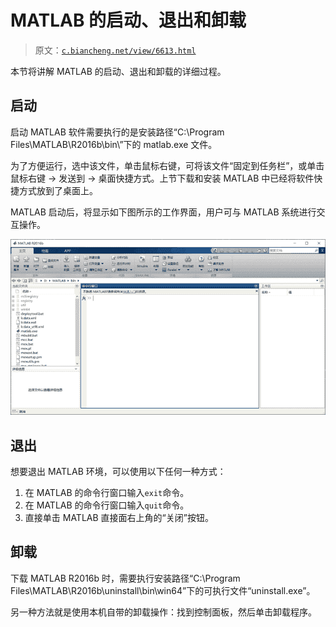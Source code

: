 # MATLAB 的启动、退出和卸载

> 原文：[`c.biancheng.net/view/6613.html`](http://c.biancheng.net/view/6613.html)

本节将讲解 MATLAB 的启动、退出和卸载的详细过程。

## 启动

启动 MATLAB 软件需要执行的是安装路径“C:\Program Files\MATLAB\R2016b\bin\”下的 matlab.exe 文件。

为了方便运行，选中该文件，单击鼠标右键，可将该文件“固定到任务栏”，或单击鼠标右键 → 发送到 → 桌面快捷方式。上节下载和安装 MATLAB 中已经将软件快捷方式放到了桌面上。

MATLAB 启动后，将显示如下图所示的工作界面，用户可与 MATLAB 系统进行交互操作。

![](img/9501a8662a97aae00c9f8a8ece03e069.png)

## 退出

想要退出 MATLAB 环境，可以使用以下任何一种方式：

1.  在 MATLAB 的命令行窗口输入`exit`命令。
2.  在 MATLAB 的命令行窗口输入`quit`命令。
3.  直接单击 MATLAB 直接面右上角的“关闭”按钮。

## 卸载

下载 MATLAB R2016b 时，需要执行安装路径“C:\Program Files\MATLAB\R2016b\uninstall\bin\win64”下的可执行文件“uninstall.exe”。

另一种方法就是使用本机自带的卸载操作：找到控制面板，然后单击卸载程序。
